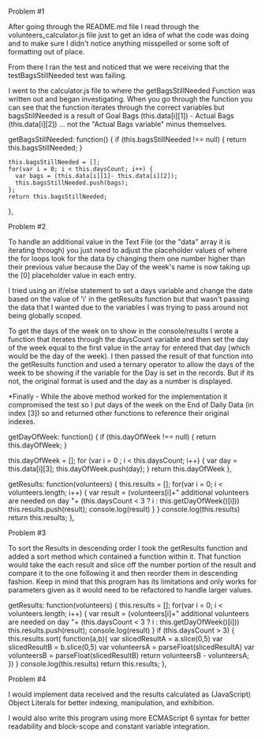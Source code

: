 <!-- Andrew Pedersens Discussion File -->

Problem #1

After going through the README.md file I read through the volunteers_calculator.js file just to get an idea of what the code was doing and to make sure I didn't notice anything misspelled or some soft of formatting out of place.

From there I ran the test and noticed that we were receiving that the
testBagsStillNeeded test was failing.

I went to the calculator.js file to where the getBagsStillNeeded Function was written out and began investigating. When you go through the function you can see that the function iterates through the correct variables but bagsStillNeeded is a result of
Goal Bags (this.data[i][1]) - Actual Bags (this.data[i][2]) ... not the "Actual Bags variable" minus themselves.

   getBagsStillNeeded: function() {
    if (this.bagsStillNeeded !== null) {
      return this.bagsStillNeeded;
    }

    this.bagsStillNeeded = [];
    for(var i = 0; i < this.daysCount; i++) {
      var bags = (this.data[i][1]- this.data[i][2]);
      this.bagsStillNeeded.push(bags);
    };
    return this.bagsStillNeeded;
  },

Problem #2

To handle an additional value in the Text File (or the "data" array it is iterating through) you just need to adjust the placeholder values of where the for loops look for the data by changing them one number higher than their previous value because the Day of the week's name is now taking up the [0] placeholder value in each entry.

I tried using an if/else statement to set a days variable and change the date based on the value of 'i' in the getResults function but that wasn't passing the data that I wanted due to the variables I was trying to pass around not being globally scoped.

To get the days of the week on to show in the console/results I wrote a function that iterates through the daysCount variable and then set the day of the week equal to the first value in the array for entered that day (which would be the day of the week). I then passed the result of that function into the getResults function and used a ternary operator to allow the days of the week to be showing if the variable for the Day is set in the records. But if its not, the original format is used and the day as a number is displayed.

*Finally - While the above method worked for the implementation it compromised the test so I put days of the week on the End of Daily Data (in index [3]) so and returned other functions to reference their original indexes.

  getDayOfWeek: function() {
    if (this.dayOfWeek !== null) {
      return this.dayOfWeek;
    }

   this.dayOfWeek = [];
   for (var i = 0 ; i < this.daysCount; i++) {
      var day = this.data[i][3];
      this.dayOfWeek.push(day);
   }
    return this.dayOfWeek
  },

  getResults: function(volunteers) {
    this.results = [];
    for(var i = 0; i < volunteers.length; i++) {
      var result = (volunteers[i]+" additional volunteers are needed on day "+ (this.daysCount < 3 ? i : this.getDayOfWeek()[i]))
      this.results.push(result);
      console.log(result)
    }
  }
    console.log(this.results)
    return this.results;
  },

Problem #3

To sort the Results in descending order I took the getResults function and added a sort method which contained a function within it. That function would take the each result and slice off the number portion of the result and compare it to the one following it and then reorder them in descending fashion. Keep in mind that this program has its limitations and only works for parameters given as it would need to be refactored to handle larger values.

  getResults: function(volunteers) {
    this.results = [];
    for(var i = 0; i < volunteers.length; i++) {
      var result = (volunteers[i]+" additional volunteers are needed on day "+ (this.daysCount < 3 ? i : this.getDayOfWeek()[i]))
      this.results.push(result);
      console.log(result)
    }
    if (this.daysCount > 3) {
    this.results.sort( function(a,b){
      var slicedResultA = a.slice(0,5)
      var slicedResultB = b.slice(0,5)
      var volunteersA = parseFloat(slicedResultA)
      var volunteersB = parseFloat(slicedResultB)
      return volunteersB - volunteersA;      
    })
  }
    console.log(this.results)
    return this.results;
  },





Problem #4

I would implement data received and the
results calculated as (JavaScript) Object Literals for better indexing, manipulation, and exhibition.

I would also write this program using more ECMAScript 6 syntax for better readability and block-scope and constant variable integration.
